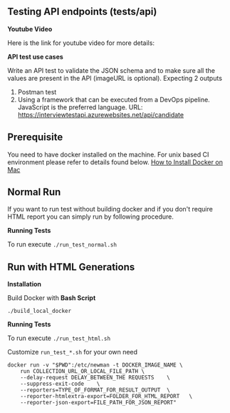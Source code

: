 ## Testing API endpoints (tests/api) 


**Youtube Video**

Here is the link for youtube video for more details: 


**API test use cases**

Write an API test to validate the JSON schema and to make sure all the values are
present in the API (imageURL is optional). Expecting 2 outputs
1. Postman test
2. Using a framework that can be executed from a DevOps pipeline. JavaScript
is the preferred language.
URL: https://interviewtestapi.azurewebsites.net/api/candidate

## Prerequisite

You need to have docker installed on the machine. For unix based CI environment please refer to details found below. 
[How to Install Docker on Mac](https://docs.docker.com/v17.12/docker-for-mac/install/)


## Normal Run

If you want to run test without building docker and if you don't require HTML report you can simply run by following procedure.

**Running Tests**

To run execute `./run_test_normal.sh`

## Run with HTML Generations

**Installation**

Build Docker with **Bash Script**

```
./build_local_docker
```
**Running Tests**

To run execute `./run_test_html.sh`

Customize `run_test_*.sh` for your own need

```
docker run -v "$PWD":/etc/newman -t DOCKER_IMAGE_NAME \
    run COLLECTION_URL_OR_LOCAL_FILE_PATH \
    --delay-request DELAY_BETWEEN_THE REQUESTS    \
    --suppress-exit-code    \
    --reporters=TYPE_OF_FORMAT_FOR_RESULT_OUTPUT  \
    --reporter-htmlextra-export=FOLDER_FOR_HTML_REPORT   \
    --reporter-json-export=FILE_PATH_FOR_JSON_REPORT"
```